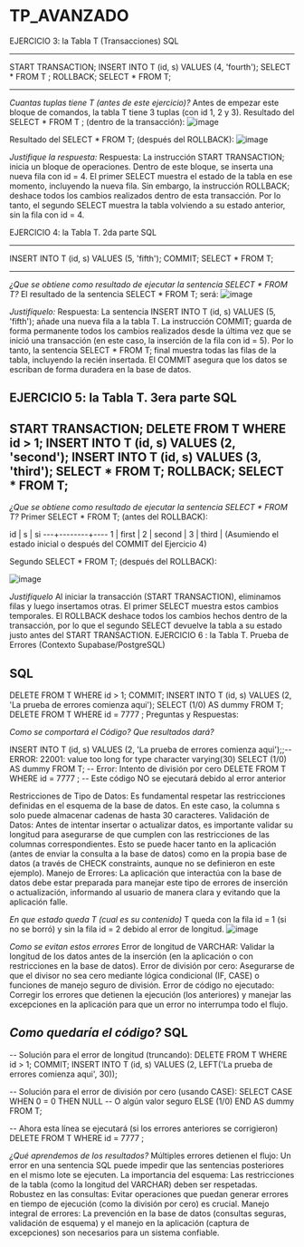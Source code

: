 # TP_AVANZADO
EJERCICIO 3: la Tabla T (Transacciones)
SQL
-- ---------------------------------
START TRANSACTION;
INSERT INTO T (id, s) VALUES (4, 'fourth');
SELECT * FROM T ;
ROLLBACK;
SELECT * FROM T;
-- ---------------------------------
*Cuantas tuplas tiene T (antes de este ejercicio)?*
Antes de empezar este bloque de comandos, 
la tabla T tiene 3 tuplas (con id 1, 2 y 3).
Resultado del SELECT * FROM T ; (dentro de la transacción):
![image](https://github.com/user-attachments/assets/161c58cd-a9a6-4763-bbe7-2873abf8d544)


Resultado del SELECT * FROM T; (después del ROLLBACK):
![image](https://github.com/user-attachments/assets/2afc8614-133c-4c60-88d6-3e54ea035baf)


*Justifique la respuesta:*
Respuesta: La instrucción START TRANSACTION; inicia un bloque de operaciones. Dentro de este bloque,
se inserta una nueva fila con id = 4. El primer SELECT muestra el estado de la tabla en ese momento,
incluyendo la nueva fila. Sin embargo, la instrucción ROLLBACK; deshace todos los cambios realizados
dentro de esta transacción. Por lo tanto, el segundo SELECT muestra la tabla volviendo a su estado
anterior, sin la fila con id = 4.

EJERCICIO 4: la Tabla T. 2da parte
SQL
-- ------------------------------------
INSERT INTO T (id, s) VALUES (5, 'fifth');
COMMIT;
SELECT * FROM T;
-- ------------------------------------
*¿Que se obtiene como resultado de ejecutar la sentencia SELECT * FROM T?*
El resultado de la sentencia SELECT * FROM T; será:
![image](https://github.com/user-attachments/assets/ddcf9217-8acb-4f7f-93d5-7b8c7a706374)

*Justifíquelo:*
Respuesta: La sentencia INSERT INTO T (id, s) VALUES (5, 'fifth'); añade una nueva fila a la tabla T.
La instrucción COMMIT; guarda de forma permanente todos los cambios realizados desde la última vez 
que se inició una transacción (en este caso, la inserción de la fila con id = 5). Por lo tanto, 
la sentencia SELECT * FROM T; final muestra todas las filas de la tabla, incluyendo la recién insertada.
El COMMIT asegura que los datos se escriban de forma duradera en la base de datos.

EJERCICIO 5: la Tabla T. 3era parte 
SQL
------------------------------------
START TRANSACTION;
DELETE FROM T WHERE id > 1;
INSERT INTO T (id, s) VALUES (2, 'second');
INSERT INTO T (id, s) VALUES (3, 'third');
SELECT * FROM T;
ROLLBACK;
SELECT * FROM T;
------------------------------------

*¿Que se obtiene como resultado de ejecutar la sentencia SELECT * FROM T?*
Primer SELECT * FROM T; (antes del ROLLBACK):

id | s      | si
---+--------+----
 1 | first  |
 2 | second |
 3 | third  |
(Asumiendo el estado inicial o después del COMMIT del Ejercicio 4)

Segundo SELECT * FROM T; (después del ROLLBACK):

![image](https://github.com/user-attachments/assets/9f02e581-416e-4537-b758-b337bbfda68d)

*Justifíquelo*
 Al iniciar la transacción (START TRANSACTION), eliminamos filas y luego insertamos otras. 
 El primer SELECT muestra estos cambios temporales. El ROLLBACK deshace todos los cambios 
 hechos dentro de la transacción, por lo que el segundo SELECT devuelve la tabla a su estado
 justo antes del START TRANSACTION.
 EJERCICIO 6 : la Tabla T. Prueba de Errores (Contexto Supabase/PostgreSQL)

SQL
------------------------------------
DELETE FROM T WHERE id > 1;
COMMIT;
INSERT INTO T (id, s) VALUES (2, 'La prueba de errores comienza aqui');
SELECT (1/0) AS dummy FROM T;
DELETE FROM T WHERE id = 7777 ;
Preguntas y Respuestas:

*Como se comportará el Código? Que resultados dará?*

 INSERT INTO T (id, s) VALUES (2, 'La prueba de errores comienza aqui');;--ERROR:  22001: value too long for type character varying(30)
 SELECT (1/0) AS dummy FROM T; -- Error: Intento de división por cero
 DELETE FROM T WHERE id = 7777 ; -- Este código NO se ejecutará debido al error anterior
 
 Restricciones de Tipo de Datos: Es fundamental respetar las restricciones definidas en el 
 esquema de la base de datos. En este caso, la columna s solo puede almacenar cadenas de hasta 30 caracteres.
 Validación de Datos: Antes de intentar insertar o actualizar datos, es importante validar
 su longitud para asegurarse de que cumplen con las restricciones de las columnas correspondientes.
 Esto se puede hacer tanto en la aplicación (antes de enviar la consulta a la base de datos) como en
 la propia base de datos (a través de CHECK constraints, aunque no se definieron en este ejemplo).
Manejo de Errores: La aplicación que interactúa con la base de datos debe estar preparada para manejar
este tipo de errores de inserción o actualización, informando al usuario de manera clara y evitando que la aplicación falle.

*En que estado queda T (cual es su contenido)*
 T queda con la fila id = 1 (si no se borró) y sin la fila id = 2 debido al error de longitud.
 ![image](https://github.com/user-attachments/assets/9128e774-076e-4eb1-9658-cc2b5ac7f80f)

*Como se evitan estos errores*
Error de longitud de VARCHAR: Validar la longitud de los datos antes de la inserción (en la aplicación o con restricciones en la base de datos).
Error de división por cero: Asegurarse de que el divisor no sea cero mediante lógica condicional (IF, CASE) o funciones de manejo seguro de división.
Error de código no ejecutado: Corregir los errores que detienen la ejecución (los anteriores) y manejar las excepciones en la aplicación para que un error
no interrumpa todo el flujo.

*Como quedaría el código?*
SQL
------------------------------------
-- Solución para el error de longitud (truncando):
DELETE FROM T WHERE id > 1;
COMMIT;
INSERT INTO T (id, s) VALUES (2, LEFT('La prueba de errores comienza aqui', 30));

-- Solución para el error de división por cero (usando CASE):
SELECT
    CASE
        WHEN 0 = 0 THEN NULL -- O algún valor seguro
        ELSE (1/0)
    END AS dummy
FROM T;

-- Ahora esta línea se ejecutará (si los errores anteriores se corrigieron)
DELETE FROM T WHERE id = 7777 ;

*¿Qué aprendemos de los resultados?*
Múltiples errores detienen el flujo: Un error en una sentencia SQL puede impedir que las sentencias posteriores en el mismo lote se ejecuten.
La importancia del esquema: Las restricciones de la tabla (como la longitud del VARCHAR) deben ser respetadas.
Robustez en las consultas: Evitar operaciones que puedan generar errores en tiempo de ejecución (como la división por cero) es crucial.
Manejo integral de errores: La prevención en la base de datos (consultas seguras, validación de esquema) y el manejo en la aplicación (captura de excepciones) son necesarios para un sistema confiable.
